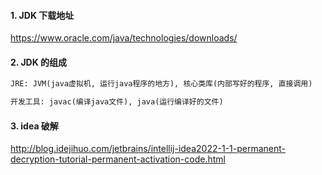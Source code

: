 #### 1. JDK 下载地址

https://www.oracle.com/java/technologies/downloads/

#### 2. JDK 的组成

```txt
JRE: JVM(java虚拟机, 运行java程序的地方), 核心类库(内部写好的程序, 直接调用)

开发工具: javac(编译java文件), java(运行编译好的文件)
```

#### 3. idea 破解

http://blog.idejihuo.com/jetbrains/intellij-idea2022-1-1-permanent-decryption-tutorial-permanent-activation-code.html
